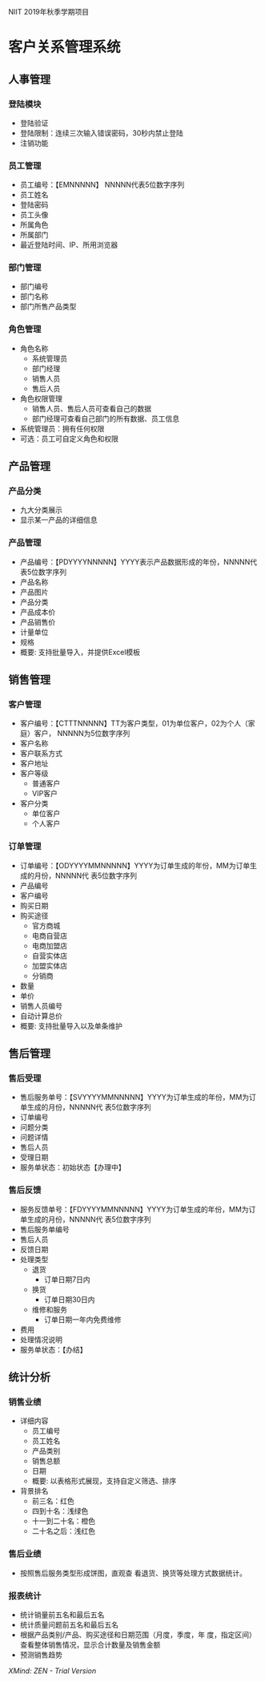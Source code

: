 NIIT 2019年秋季学期项目

# 客户关系管理系统
## 人事管理
### 登陆模块
* 登陆验证
* 登陆限制：连续三次输入错误密码，30秒内禁止登陆
* 注销功能
### 员工管理
* 员工编号：【EMNNNNN】	NNNNN代表5位数字序列
* 员工姓名
* 登陆密码
* 员工头像
* 所属角色
* 所属部门
* 最近登陆时间、IP、所用浏览器
### 部门管理
* 部门编号
* 部门名称
* 部门所售产品类型
### 角色管理
* 角色名称
    * 系统管理员
    * 部门经理
    * 销售人员
    * 售后人员
* 角色权限管理
    * 销售人员、售后人员可查看自己的数据
    * 部门经理可查看自己部门的所有数据、员工信息
* 系统管理员：拥有任何权限
* 可选：员工可自定义角色和权限
## 产品管理
### 产品分类
* 九大分类展示
* 显示某一产品的详细信息
### 产品管理
* 产品编号：【PDYYYYNNNNN】YYYY表⽰产品数据形成的年份，NNNNN代表5位数字序列
* 产品名称
* 产品图片
* 产品分类
* 产品成本价
* 产品销售价
* 计量单位
* 规格
* 概要: 支持批量导入，并提供Excel模板
## 销售管理
### 客户管理
* 客户编号：【CTTTNNNNN】TT为客户类型，01为单位客户，02为个⼈（家庭）客户， NNNNN为5位数字序列
* 客户名称
* 客户联系方式
* 客户地址
* 客户等级
    * 普通客户
    * VIP客户
* 客户分类
    * 单位客户
    * 个人客户
### 订单管理
* 订单编号：【ODYYYYMMNNNNN】YYYY为订单⽣成的年份，MM为订单⽣成的⽉份，NNNNN代 表5位数字序列
* 产品编号
* 客户编号
* 购买日期
* 购买途径
    * 官方商城
    * 电商自营店
    * 电商加盟店
    * 自营实体店
    * 加盟实体店
    * 分销商
* 数量
* 单价
* 销售人员编号
* 自动计算总价
* 概要: 支持批量导入以及单条维护
## 售后管理
### 售后受理
* 售后服务单号：【SVYYYYMMNNNNN】YYYY为订单⽣成的年份，MM为订单⽣成的⽉份，NNNNN代 表5位数字序列
* 订单编号
* 问题分类
* 问题详情
* 售后人员
* 受理日期
* 服务单状态：初始状态【办理中】
### 售后反馈
* 服务反馈单号：【FDYYYYMMNNNNN】YYYY为订单⽣成的年份，MM为订单⽣成的⽉份，NNNNN代 表5位数字序列
* 售后服务单编号
* 售后人员
* 反馈日期
* 处理类型
    * 退货
        * 订单日期7日内
    * 换货
        * 订单日期30日内
    * 维修和服务
        * 订单日期一年内免费维修
* 费用
* 处理情况说明
* 服务单状态：【办结】
## 统计分析
### 销售业绩
* 详细内容
    * 员工编号
    * 员工姓名
    * 产品类别
    * 销售总额
    * 日期
    * 概要: 以表格形式展现，支持自定义筛选、排序
* 背景排名
    * 前三名：红色
    * 四到十名：浅绿色
    * 十一到二十名：橙色
    * 二十名之后：浅红色
### 售后业绩
* 按照售后服务类型形成饼图，直观查 看退货、换货等处理方式数据统计。
### 报表统计
* 统计销量前五名和最后五名
* 统计质量问题前五名和最后五名
* 根据产品类别/产品、购买途径和日期范围（月度，季度，年 度，指定区间）查看整体销售情况，显示合计数量及销售金额	
* 预测销售趋势

*XMind: ZEN - Trial Version*